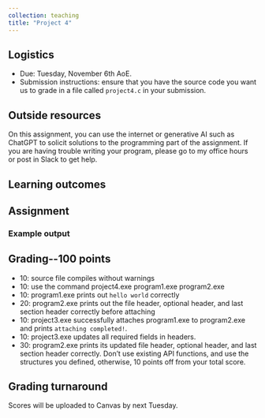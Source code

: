 ```yaml
---
collection: teaching
title: "Project 4"
---
```


## Logistics
* Due: Tuesday, November 6th AoE.
* Submission instructions: ensure that you have the source code you want us to
	grade in a file called `project4.c` in your submission.

## Outside resources

On this assignment, you can use the internet or generative AI such as ChatGPT to solicit solutions to the programming part of the assignment. If you
are having trouble writing your program, please go to my office hours or post in Slack to get help.



## Learning outcomes


## Assignment



### Example output


## Grading--100 points

* 10: source file compiles without warnings
* 10: use the command project4.exe program1.exe program2.exe 
* 10: program1.exe prints out `hello world` correctly
* 20: program2.exe prints out the file header, optional header, and last section header correctly before attaching
* 10: project3.exe successfully attaches program1.exe to program2.exe and prints `attaching completed!`. 
* 10: project3.exe updates all required fields in headers.
* 30: program2.exe prints its updated file header, optional header, and last section header correctly. Don’t use existing API functions, and use the structures you defined, otherwise, 10 points off from your total score.

## Grading turnaround
Scores will be uploaded to Canvas by next Tuesday.
